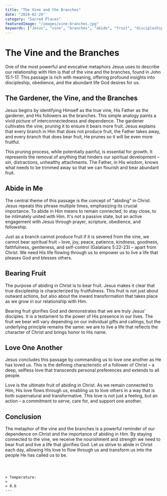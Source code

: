 ```yaml
---
title: "The Vine and the Branches"
date: "2024-02-29"
category: "Sacred Places"
featuredImage: "/images/vine-branches.jpg"
keywords: ["Jesus", "vine", "branches", "abide", "fruit", "discipleship"]
---
```


# The Vine and the Branches

One of the most powerful and evocative metaphors Jesus uses to describe our relationship with Him is that of the vine and the branches, found in John 15:1-17. This passage is rich with meaning, offering profound insights into discipleship, obedience, and the abundant life God desires for us.

## The Gardener, the Vine, and the Branches

Jesus begins by identifying Himself as the true vine, His Father as the gardener, and His followers as the branches. This simple analogy paints a vivid picture of interconnectedness and dependence. The gardener cultivates the vine, pruning it to ensure it bears more fruit. Jesus explains that every branch in Him that does not produce fruit, the Father takes away, and every branch that does bear fruit, He prunes so it will be even more fruitful.

This pruning process, while potentially painful, is essential for growth. It represents the removal of anything that hinders our spiritual development – sin, distractions, unhealthy attachments. The Father, in His wisdom, knows what needs to be trimmed away so that we can flourish and bear abundant fruit.

## Abide in Me

The central theme of this passage is the concept of "abiding" in Christ. Jesus repeats this phrase multiple times, emphasizing its crucial importance. To abide in Him means to remain connected, to stay close, to be intimately united with Him. It's not a passive state, but an active engagement with Jesus through prayer, scripture, obedience, and fellowship.

Just as a branch cannot produce fruit if it is severed from the vine, we cannot bear spiritual fruit – love, joy, peace, patience, kindness, goodness, faithfulness, gentleness, and self-control (Galatians 5:22-23) – apart from Christ. We need His life flowing through us to empower us to live a life that pleases God and blesses others.

## Bearing Fruit

The purpose of abiding in Christ is to bear fruit. Jesus makes it clear that true discipleship is characterized by fruitfulness. This fruit is not just about outward actions, but also about the inward transformation that takes place as we grow in our relationship with Him.

Bearing fruit glorifies God and demonstrates that we are truly Jesus' disciples. It is a testament to the power of His presence in our lives. The fruit we bear will vary depending on our individual gifts and callings, but the underlying principle remains the same: we are to live a life that reflects the character of Christ and brings honor to His name.

## Love One Another

Jesus concludes this passage by commanding us to love one another as He has loved us. This is the defining characteristic of a follower of Christ – a deep, selfless love that transcends personal preferences and extends to all people.

Love is the ultimate fruit of abiding in Christ. As we remain connected to Him, His love flows through us, enabling us to love others in a way that is both supernatural and transformative. This love is not just a feeling, but an action – a commitment to serve, care for, and support one another.

## Conclusion

The metaphor of the vine and the branches is a powerful reminder of our dependence on Christ and the importance of abiding in Him. By staying connected to the vine, we receive the nourishment and strength we need to bear fruit and live a life that glorifies God. Let us strive to abide in Christ each day, allowing His love to flow through us and transform us into the people He has called us to be.

```



> Temperature:
>
> 0.6
---

```
